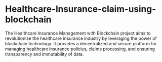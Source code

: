 # Healthcare-Insurance-claim-using-blockchain
The Healthcare Insurance Management with Blockchain project aims to revolutionize the healthcare insurance industry by leveraging the power of blockchain technology. It provides a decentralized and secure platform for managing healthcare insurance policies, claims processing, and ensuring transparency and immutability of data.
